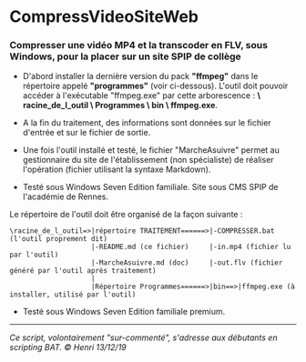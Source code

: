 # CompressVideoSiteWeb

### Compresser une vidéo MP4 et la transcoder en FLV, sous Windows, pour la placer sur un site SPIP de collège

* D'abord installer la dernière version du pack **"ffmpeg"** dans le répertoire appelé **"programmes"** (voir ci-dessous). L'outil doit pouvoir accéder à l'exécutable "ffmpeg.exe" par cette arborescence : **\ racine_de_l_outil \ Programmes \ bin \ ffmpeg.exe**.

* A la fin du traitement, des informations sont données sur le fichier d'entrée et sur le fichier de sortie.

* Une fois l'outil installé et testé, le fichier "MarcheAsuivre" permet au gestionnaire du site de l'établissement (non spécialiste) de réaliser l'opération (fichier utilisant la syntaxe Markdown).

* Testé sous Windows Seven Edition familiale. Site sous CMS SPIP de l'académie de Rennes.

Le répertoire de l'outil doit être organisé de la façon suivante :

    \racine_de_l_outil=>|répertoire TRAITEMENT======>|-COMPRESSER.bat (l'outil proprement dit)
                        |-README.md (ce fichier)     |-in.mp4 (fichier lu par l'outil)
                        |-MarcheAsuivre.md (doc)     |-out.flv (fichier généré par l'outil après traitement)
                        |
                        |Répertoire Programmes======>|bin==>|ffmpeg.exe (à installer, utilisé par l'outil)

* Testé sous Windows Seven Edition familiale premium.

---
_Ce script, volontairement "sur-commenté", s'adresse aux débutants en scripting BAT._
_© Henri 13/12/19_
